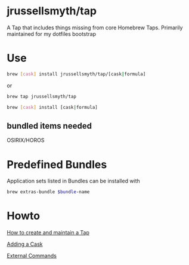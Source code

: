 # jrussellsmyth/tap
A Tap that includes things missing from core Homebrew Taps.
Primarily maintained for my dotfiles bootstrap

# Use
```bash
brew [cask] install jrussellsmyth/tap/[cask|formula]
```

or

```bash
brew tap jrussellsmyth/tap

brew [cask] install [cask|formula]
```


## bundled items needed
OSIRIX/HOROS
# Predefined Bundles
Application sets listed in Bundles can be installed with

```bash
brew extras-bundle $bundle-name
```

# Howto
[How to create and maintain a Tap](https://github.com/Homebrew/brew/blob/master/docs/How-to-Create-and-Maintain-a-Tap.md)

[Adding a Cask](https://github.com/Homebrew/homebrew-cask/blob/master/doc/development/adding_a_cask.md)

[External Commands](https://github.com/Homebrew/brew/blob/master/docs/External-Commands.md)
